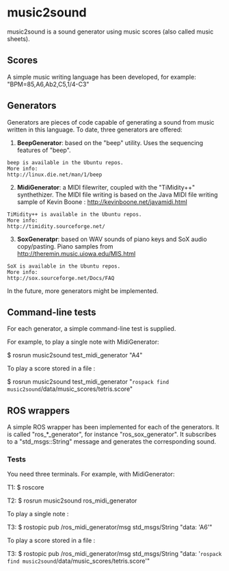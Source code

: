 music2sound
===========

music2sound is a sound generator using music scores (also called music sheets).

Scores
------
A simple music writing language has been developed,
for example: "BPM=85,A6,Ab2,C5,1/4-C3"

Generators
----------
Generators are pieces of code capable of generating a sound from
music written in this language.
To date, three generators are offered:

  1. **BeepGenerator**: based on the "beep" utility.
    Uses the sequencing features of "beep".

    beep is available in the Ubuntu repos.
    More info:
    http://linux.die.net/man/1/beep

  2. **MidiGenerator**: a MIDI filewriter, coupled with the "TiMidity++" synthethizer.
    The MIDI file writing is based on the Java MIDI file writing sample
    of Kevin Boone :
    http://kevinboone.net/javamidi.html

    TiMidity++ is available in the Ubuntu repos.
    More info:
    http://timidity.sourceforge.net/

  3. **SoxGeneratpr**: based on WAV sounds of piano keys and SoX audio copy/pasting.
    Piano samples from http://theremin.music.uiowa.edu/MIS.html

    SoX is available in the Ubuntu repos.
    More info:
    http://sox.sourceforge.net/Docs/FAQ

In the future, more generators might be implemented.

Command-line tests
------------------
For each generator, a simple command-line test is supplied.

For example, to play a single note with MidiGenerator:

$ rosrun music2sound test_midi_generator "A4"

To play a score stored in a file :

$ rosrun music2sound test_midi_generator "`rospack find music2sound`/data/music_scores/tetris.score"


ROS wrappers
------------
A simple ROS wrapper has been implemented for each of the generators.
It is called "ros_*_generator", for instance "ros_sox_generator".
It subscribes to a "std_msgs::String" message and generates the corresponding sound.

### Tests

You need three terminals.
For example, with MidiGenerator:

T1: $ roscore

T2: $ rosrun music2sound ros_midi_generator

To play a single note :

T3: $ rostopic pub /ros_midi_generator/msg  std_msgs/String  "data: 'A6'"

To play a score stored in a file :

T3: $ rostopic pub /ros_midi_generator/msg  std_msgs/String  "data: '`rospack find music2sound`/data/music_scores/tetris.score'"

